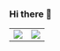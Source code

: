 ### Hi there 👋
<table>
  <tr>
    <td valign="middle"><img src="https://github-readme-stats.vercel.app/api?username=eatenpancreas&show_icons=true&theme=rose"/></td>
    <td valign="top"><img src="https://github-readme-stats.vercel.app/api/top-langs/?username=eatenpancreas&layout=donut-vertical&theme=rose"/></td>
  </tr>
</table>


<!--
**eatenpancreas/eatenpancreas** is a ✨ _special_ ✨ repository because its `README.md` (this file) appears on your GitHub profile.

Here are some ideas to get you started:

- 🔭 I’m currently working on ...
- 🌱 I’m currently learning ...
- 👯 I’m looking to collaborate on ...
- 🤔 I’m looking for help with ...
- 💬 Ask me about ...
- 📫 How to reach me: ...
- 😄 Pronouns: ...
- ⚡ Fun fact: ...
-->
